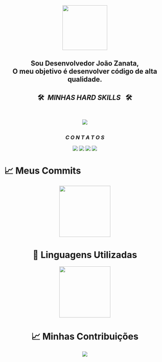 <div align = "center">
  <img height = "140px" src = "https://user-images.githubusercontent.com/92947069/183311882-d6cec5b0-18e8-48cf-a551-098f295fbce5.gif" >


<h2>Sou Desenvolvedor João Zanata,<br />
O meu objetivo é desenvolver código de alta qualidade.</h4>
</div>

<p><h2 align="center">🛠️&ensp;<i>MINHAS HARD SKILLS</i> &ensp;🛠️</h2></p><br />
<p align="center">
  <a href="https://skillicons.dev">
    <img src="https://skillicons.dev/icons?i=html,css,bootstrap,javascript,typescript,nextjs,react,nodejs,expressjs,postgresql,mongodb,sass,git,github," />
</a>
</p>

##

<h3 align="center"><i>C O N T A T O S</i></h2>
<div align="center">
  <a href="https://www.youtube.com/channel/UC4HGXEkIXAStEavOjL2KjXg" target="_blank"><img src="https://img.shields.io/badge/YouTube-FF0000?style=for-the-badge&logo=youtube&logoColor=white" target="_blank"></a>
  <a href="https://www.instagram.com/jmmoadm/" target="_blank"><img src="https://img.shields.io/badge/-Instagram-%23E4405F?style=for-the-badge&logo=instagram&logoColor=white" target="_blank"></a>
   <a href = "mailto:darakosmz8@gmail.com"><img src="https://img.shields.io/badge/-Gmail-%23333?style=for-the-badge&logo=gmail&logoColor=white" target="_blank"></a>
  <a href="https://www.linkedin.com/in/joaomarcoszanata/" target="_blank"><img src="https://img.shields.io/badge/-LinkedIn-%230077B5?style=for-the-badge&logo=linkedin&logoColor=white" target="_blank"></a> 
 </div>
 
##
# :chart_with_upwards_trend: Meus Commits 
<div align='center' >  
<div align='center'>
<img height="160em" src="https://github-readme-stats-git-masterrstaa-rickstaa.vercel.app/api?username=jmmoz08&show_icons=true&theme=blue-green&include_all_commits=true&count_private=true"/>

# :bookmark_tabs: Linguagens Utilizadas
<div align='center' > 
<div align='center'>
<img height="160em" src="https://github-readme-stats-git-masterrstaa-rickstaa.vercel.app/api/top-langs/?username=jmmoz08&layout=compact&langs_count=7&theme=blue-green"/>
</div>
   

# :chart_with_upwards_trend: Minhas Contribuições
<div align='center' > 
<div align='center'>
<a height="140em" href="http://www.github.com/JMMOZ08"><img src="https://github-readme-streak-stats.herokuapp.com/?user=JMMOZ08&stroke=2ea043&background=171717&ring=3382ed&fire=ff6347&currStreakNum=0bd967&currStreakLabel=3382ed&sideNums=0bd967&sideLabels=3382ed&dates=0bd967&hide_border=true" /></a>
</div>

